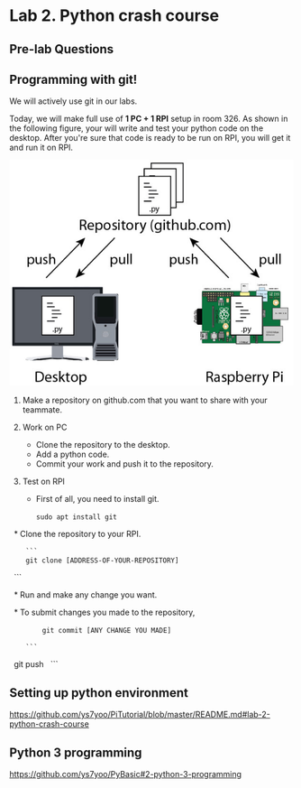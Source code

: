 # Lab 2. Python crash course

## Pre-lab Questions

## Programming with git!

We will actively use git in our labs. 

Today, we will make full use of **1 PC + 1 RPI** setup in room 326.
As shown in the following figure, your will write and test your python code on the desktop. After you're sure that code is ready to be run on RPI, you will get it and run it on RPI.
    
![image of git setting](images/git.jpg)
    
1. Make a repository on github.com that you want to share with your teammate.

2. Work on PC
   * Clone the repository to the desktop.
   * Add a python code.
   * Commit your work and push it to the repository.
        
3. Test on RPI
    * First of all, you need to install git.
    
        ```sudo apt install git```
        
    * Clone the repository to your RPI.
    
        ```
        git clone [ADDRESS-OF-YOUR-REPOSITORY]
        ```
        
    * Run and make any change you want.
    
    * To submit changes you made to the repository,
    
        ```
        git commit [ANY CHANGE YOU MADE]
        ```

        ```
        git push
        ```

## Setting up python environment
https://github.com/ys7yoo/PiTutorial/blob/master/README.md#lab-2-python-crash-course

## Python 3 programming
https://github.com/ys7yoo/PyBasic#2-python-3-programming
